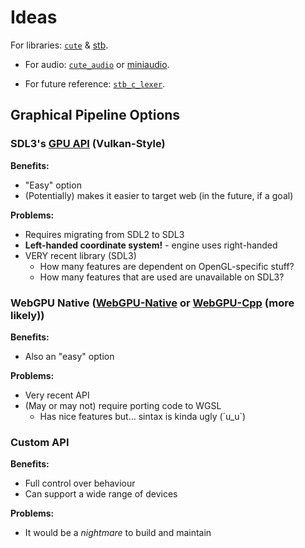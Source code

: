 # Ideas

For libraries: [`cute`](https://github.com/RandyGaul/cute_headers) & [stb](https://github.com/nothings/stb).

- For audio: [`cute_audio`](https://github.com/RandyGaul/cute_headers/blob/master/cute_sound.h) or [miniaudio](https://miniaud.io/).

- For future reference: [`stb_c_lexer`](https://github.com/nothings/stb/blob/master/stb_c_lexer.h).

## Graphical Pipeline Options

### SDL3's [GPU API](https://wiki.libsdl.org/SDL3/CategoryGPU) (Vulkan-Style)

**Benefits:**
- "Easy" option
- (Potentially) makes it easier to target web (in the future, if a goal)

**Problems:**
- Requires migrating from SDL2 to SDL3
- **Left-handed coordinate system!** - engine uses right-handed
- VERY recent library (SDL3)
	- How many features are dependent on OpenGL-specific stuff?
	- How many features that are used are unavailable on SDL3?

### WebGPU Native ([WebGPU-Native](https://github.com/eliemichel/WebGPU-distribution) or [WebGPU-Cpp](https://github.com/eliemichel/WebGPU-Cpp) (more likely))

**Benefits:**
- Also an "easy" option

**Problems:**
- Very recent API
- (May or may not) require porting code to WGSL
	- Has nice features but... sintax is kinda ugly (´u\_u\`)

### Custom API

**Benefits:**
- Full control over behaviour
- Can support a wide range of devices

**Problems:**
- It would be a *nightmare* to build and maintain
